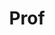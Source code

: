 ---
layout: person
given: Henrik
family: Jönsson
department: Sainsbury Laboratory
title: Prof
job_title: Professor
crsid: shj24
image: /assets/uploads/Jönsson_Henrik.jpg
webpage: https://www.slcu.cam.ac.uk/people/henrik-jonsson
biography: After a undergraduate education in Physics and Mathematics, I worked on
  optimisation problems using neural networks for my PhD at Lund University, Sweden.
  I then moved towards modelling in Biology as a postdoc at Caltech, CA. I've continued
  modelling plant development and morphogenesis and have been at the Sainsbury Laboratory
  since 2011.
---